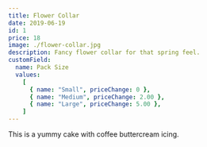 ```yaml
---
title: Flower Collar
date: 2019-06-19
id: 1
price: 18
image: ./flower-collar.jpg
description: Fancy flower collar for that spring feel.
customField:
  name: Pack Size
  values:
    [
      { name: "Small", priceChange: 0 },
      { name: "Medium", priceChange: 2.00 },
      { name: "Large", priceChange: 5.00 },
    ]
---
```


This is a yummy cake with coffee buttercream icing.
